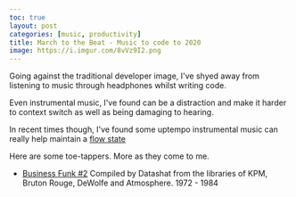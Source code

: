 ```yaml
---
toc: true
layout: post
categories: [music, productivity]
title: March to the Beat - Music to code to 2020
image: https://i.imgur.com/8vVz9I2.png
---
```


Going against the traditional developer image, I've shyed away from listening to music through headphones whilst writing code.

Even instrumental music, I've found can be a distraction and make it harder to context switch as well as being damaging to hearing.

In recent times though, I've found some uptempo instrumental music can really help maintain a [flow state](https://www.headspace.com/articles/flow-state)

Here are some toe-tappers. More as they come to me.

* [Business Funk #2](http://datassette.net/content/datashat-businessfunk2.mp3)
  Compiled by Datashat from the libraries of KPM, Bruton Rouge, DeWolfe and Atmosphere. 1972 - 1984
